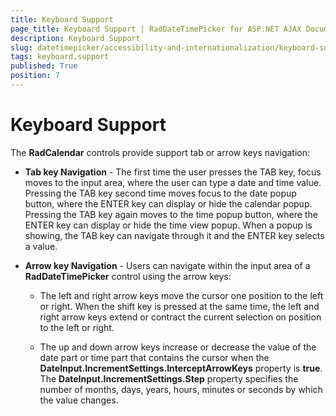 ```yaml
---
title: Keyboard Support
page_title: Keyboard Support | RadDateTimePicker for ASP.NET AJAX Documentation
description: Keyboard Support
slug: datetimepicker/accessibility-and-internationalization/keyboard-support
tags: keyboard,support
published: True
position: 7
---
```


# Keyboard Support


The **RadCalendar** controls provide support tab or arrow keys navigation:


* **Tab key Navigation** - The first time the user presses the TAB key, focus moves to the input area, where the user can type a date and time value. Pressing the TAB key second time moves focus to the date popup button, where the ENTER key can display or hide the calendar popup. Pressing the TAB key again moves to the time popup button, where the ENTER key can display or hide the time view popup. When a popup is showing, the TAB key can navigate through it and the ENTER key selects a value.

* **Arrow key Navigation** - Users can navigate within the input area of a **RadDateTimePicker** control using the arrow keys:

    * The left and right arrow keys move the cursor one position to the left or right. When the shift key is pressed at the same time, the left and right arrow keys extend or contract the current selection on position to the left or right.

    * The up and down arrow keys increase or decrease the value of the date part or time part that contains the cursor when the **DateInput.IncrementSettings.InterceptArrowKeys** property is **true**. The **DateInput.IncrementSettings.Step** property specifies the number of months, days, years, hours, minutes or seconds by which the value changes.


